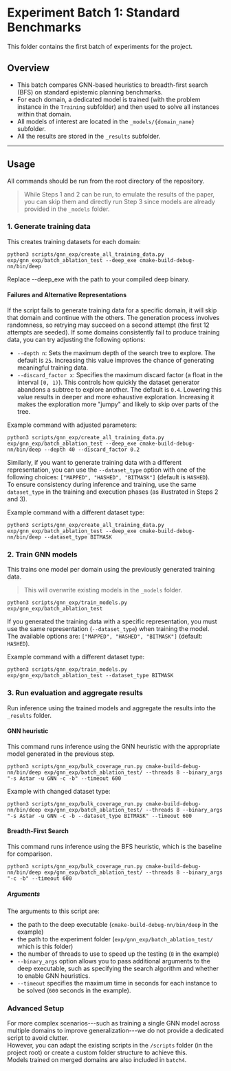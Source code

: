 # Experiment Batch 1: Standard Benchmarks

This folder contains the first batch of experiments for the project.

## Overview

-   This batch compares GNN-based heuristics to breadth-first search
    (BFS) on standard epistemic planning benchmarks.
-   For each domain, a dedicated model is trained (with the problem
    instance in the `Training` subfolder) and then used to solve all
    instances within that domain.
-   All models of interest are located in the `_models/{domain_name}`
    subfolder.
-   All the results are stored in the `_results` subfolder.

------------------------------------------------------------------------

## Usage

All commands should be run from the root directory of the repository.
> While Steps 1 and 2 can be run, to emulate the results of the paper, you
can skip them and directly run Step 3 since models are already provided
in the `_models` folder.

### 1. Generate training data

This creates training datasets for each domain:

``` console
python3 scripts/gnn_exp/create_all_training_data.py exp/gnn_exp/batch_ablation_test --deep_exe cmake-build-debug-nn/bin/deep
```

Replace --deep_exe with the path to your compiled deep binary.

#### Failures and Alternative Representations

If the script fails to generate training data for a specific domain, it
will skip that domain and continue with the others. The generation
process involves randomness, so retrying may succeed on a second
attempt (the first 12 attempts are seeded).
If some domains consistently fail to produce training data, you
can try adjusting the following options:

-   `--depth n`: Sets the maximum depth of the search tree to explore.
    The default is `25`. Increasing this value improves the chance of
    generating meaningful training data.
-   `--discard_factor x`: Specifies the maximum discard factor (a float
    in the interval `[0, 1)`). This controls how quickly the dataset
    generator abandons a subtree to explore another. The default is
    `0.4`. Lowering this value results in deeper and more exhaustive
    exploration. Increasing it makes the exploration more "jumpy" and
    likely to skip over parts of the tree.

Example command with adjusted parameters:

``` console
python3 scripts/gnn_exp/create_all_training_data.py exp/gnn_exp/batch_ablation_test --deep_exe cmake-build-debug-nn/bin/deep --depth 40 --discard_factor 0.2
```

Similarly, if you want to generate training data with a different
representation, you can use the `--dataset_type` option with one of the
following choices: `["MAPPED", "HASHED", "BITMASK"]` (default is
`HASHED`).\
To ensure consistency during inference and training, use the
same `dataset_type` in the training and execution phases
(as illustrated in Steps 2 and 3).

Example command with a different dataset type:

``` console
python3 scripts/gnn_exp/create_all_training_data.py exp/gnn_exp/batch_ablation_test --deep_exe cmake-build-debug-nn/bin/deep --dataset_type BITMASK
```

### 2. Train GNN models

This trains one model per domain using the previously generated training
data.
> This will overwrite existing models in the `_models` folder.

``` console
python3 scripts/gnn_exp/train_models.py exp/gnn_exp/batch_ablation_test
```

If you generated the training data with a specific representation, you must
use the same representation (`--dataset_type`) when training the model.\
The available options are: `["MAPPED", "HASHED", "BITMASK"]` (default: `HASHED`).

Example command with a different dataset type:

```console
python3 scripts/gnn_exp/train_models.py exp/gnn_exp/batch_ablation_test --dataset_type BITMASK
```

### 3. Run evaluation and aggregate results

Run inference using the trained models and aggregate the results into
the `_results` folder.

#### GNN heuristic

This command runs inference using the GNN heuristic with the appropriate
model generated in the previous step.

``` console
python3 scripts/gnn_exp/bulk_coverage_run.py cmake-build-debug-nn/bin/deep exp/gnn_exp/batch_ablation_test/ --threads 8 --binary_args "-s Astar -u GNN -c -b" --timeout 600
```

Example with changed dataset type:

``` console
python3 scripts/gnn_exp/bulk_coverage_run.py cmake-build-debug-nn/bin/deep exp/gnn_exp/batch_ablation_test/ --threads 8 --binary_args "-s Astar -u GNN -c -b --dataset_type BITMASK" --timeout 600
```

#### Breadth-First Search

This command runs inference using the BFS heuristic, which is the
baseline for comparison.

``` console
python3 scripts/gnn_exp/bulk_coverage_run.py cmake-build-debug-nn/bin/deep exp/gnn_exp/batch_ablation_test/ --threads 8 --binary_args "-c -b" --timeout 600
```

##### Arguments

The arguments to this script are:
- the path to the deep executable (`cmake-build-debug-nn/bin/deep` in
  the example)
- the path to the experiment folder (`exp/gnn_exp/batch_ablation_test/` which
  is this folder)
- the number of threads to use to speed up the testing (`8` in the
  example)
- `--binary_args` option allows you to pass additional arguments to the
  deep executable, such as specifying the search algorithm and whether
  to enable GNN heuristics.
- `--timeout` specifies the maximum time in
  seconds for each instance to be solved (`600` seconds in the example).

### Advanced Setup

For more complex scenarios---such as training a single GNN model across
multiple domains to improve generalization---we do not provide a
dedicated script to avoid clutter.\
However, you can adapt the existing scripts in the `/scripts` folder (in
the project root) or create a custom folder structure to achieve this.\
Models trained on merged domains are also included in `batch4`.
